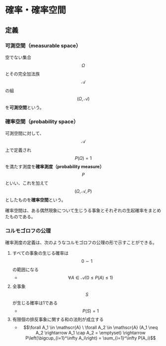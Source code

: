 # 確率・確率空間

## 定義

### 可測空間（measurable space）

空でない集合 $$\Omega$$ とその完全加法族 $$\mathscr{A}$$ の組 $$(\Omega, \mathscr{A})$$ を**可測空間**という。

### 確率空間（probability space）

可測空間に対して、$$\mathscr{A}$$ 上で定義され $$P(\Omega)=1$$ を満たす測度を**確率測度（probability measure）** $$P$$ といい、これを加えて $$(\Omega, \mathscr{A}, P)$$ としたものを**確率空間**という。

確率空間は、ある偶然現象について生じうる事象とそれぞれの生起確率をまとめたものである。

### コルモゴロフの公理

確率測度の定義は、次のようなコルモゴロフの公理の形で示すことができる。

1. すべての事象の生じる確率は $$0 \sim 1$$ の範囲になる
    * $$\forall A \in \mathscr{A} (0 \leq P(A) \leq 1)$$
2. 全事象 $$S$$ が生じる確率は1である
    * $$P(S) = 1$$
3. 有限個の排反事象に関する和の法則が成立する
    * $$\forall A_1 \in \mathscr{A} \ \forall A_2 \in \mathscr{A} (A_1 \neq A_2 \rightarrow A_1 \cap A_2 = \emptyset) \rightarrow P\left(\bigcup_{i=1}^\infty A_i\right) = \sum_{i=1}^\infty P(A_i)$$
